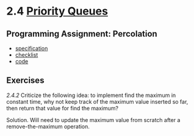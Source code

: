 # 2.4 [Priority Queues](https://algs4.cs.princeton.edu/24pq)

## Programming Assignment: Percolation

- [specification](http://coursera.cs.princeton.edu/algs4/assignments/8puzzle.html)
- [checklist](http://coursera.cs.princeton.edu/algs4/checklists/8puzzle.html)
- [code](Assignment)

## Exercises

_2.4.2_ Criticize the following idea: to implement find the maximum in constant time, why not keep track of the maximum value inserted so far, then return that value for find the maximum?

Solution. Will need to update the maximum value from scratch after a remove-the-maximum operation. 

[//]: #
(TODO Creative Problems)
